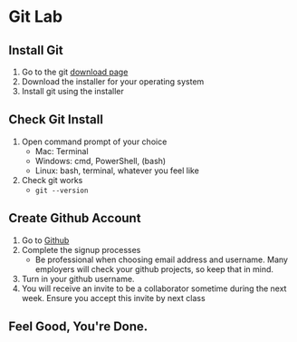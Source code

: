 # Git Lab

## Install Git
1. Go to the git [download page][610af96d]
2. Download the installer for your operating system
3. Install git using the installer

## Check Git Install
1. Open command prompt of your choice
   - Mac: Terminal
   - Windows: cmd, PowerShell, (bash)
   - Linux: bash, terminal, whatever you feel like
2. Check git works
   - `git --version`

## Create Github Account
  1. Go to [Github][fc0d91bf]
  2. Complete the signup processes
     - Be professional when choosing email address and username. Many employers will check your github projects, so keep that in mind.
  3. Turn in your github username.
  4. You will receive an invite to be a collaborator sometime during the next week. Ensure you accept this invite by next class

## Feel Good, You're Done.

  [610af96d]: https://git-scm.com/ "git download"  
  [fc0d91bf]: https://github.com/ "Github"
